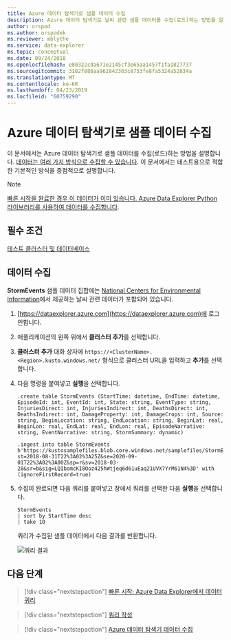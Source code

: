 ```yaml
---
title: Azure 데이터 탐색기로 샘플 데이터 수집
description: Azure 데이터 탐색기로 날씨 관련 샘플 데이터를 수집(로드)하는 방법을 알아봅니다.
author: orspod
ms.author: orspodek
ms.reviewer: mblythe
ms.service: data-explorer
ms.topic: conceptual
ms.date: 09/24/2018
ms.openlocfilehash: e80322cda671e2145cf3e65aa1457f1fa1827737
ms.sourcegitcommit: 3102f886aa962842303c8753fe8fa5324a52834a
ms.translationtype: MT
ms.contentlocale: ko-KR
ms.lasthandoff: 04/23/2019
ms.locfileid: "60759290"
---
```

# <a name="ingest-sample-data-into-azure-data-explorer"></a>Azure 데이터 탐색기로 샘플 데이터 수집

이 문서에서는 Azure 데이터 탐색기로 샘플 데이터를 수집(로드)하는 방법을 설명합니다. [데이터는 여러 가지 방식으로 수집할 수 있습니다](ingest-data-overview.md). 이 문서에서는 테스트용으로 적합한 기본적인 방식을 중점적으로 설명합니다.

> [!NOTE]
> [빠른 시작을 완료한 경우 이 데이터가 이미 있습니다. Azure Data Explorer Python 라이브러리를 사용하여 데이터를 수집합니다](python-ingest-data.md).

## <a name="prerequisites"></a>필수 조건

[테스트 클러스터 및 데이터베이스](create-cluster-database-portal.md)

## <a name="ingest-data"></a>데이터 수집

**StormEvents** 샘플 데이터 집합에는 [National Centers for Environmental Information](https://www.ncdc.noaa.gov/stormevents/)에서 제공하는 날씨 관련 데이터가 포함되어 있습니다.

1. [https://dataexplorer.azure.com](https://dataexplorer.azure.com)에 로그인합니다.

1. 애플리케이션의 왼쪽 위에서 **클러스터 추가**를 선택합니다.

1. **클러스터 추가** 대화 상자에 `https://<ClusterName>.<Region>.kusto.windows.net/` 형식으로 클러스터 URL을 입력하고 **추가**를 선택합니다.

1. 다음 명령을 붙여넣고 **실행**을 선택합니다.

    ```Kusto
    .create table StormEvents (StartTime: datetime, EndTime: datetime, EpisodeId: int, EventId: int, State: string, EventType: string, InjuriesDirect: int, InjuriesIndirect: int, DeathsDirect: int, DeathsIndirect: int, DamageProperty: int, DamageCrops: int, Source: string, BeginLocation: string, EndLocation: string, BeginLat: real, BeginLon: real, EndLat: real, EndLon: real, EpisodeNarrative: string, EventNarrative: string, StormSummary: dynamic)

    .ingest into table StormEvents h'https://kustosamplefiles.blob.core.windows.net/samplefiles/StormEvents.csv?st=2018-08-31T22%3A02%3A25Z&se=2020-09-01T22%3A02%3A00Z&sp=r&sv=2018-03-28&sr=b&sig=LQIbomcKI8Ooz425hWtjeq6d61uEaq21UVX7YrM61N4%3D' with (ignoreFirstRecord=true)
    ```

1. 수집이 완료되면 다음 쿼리를 붙여넣고 창에서 쿼리를 선택한 다음 **실행**을 선택합니다.

    ```Kusto
    StormEvents
    | sort by StartTime desc
    | take 10
    ```
    쿼리가 수집된 샘플 데이터에서 다음 결과를 반환합니다.

    ![쿼리 결과](media/ingest-sample-data/query-results.png)

## <a name="next-steps"></a>다음 단계

> [!div class="nextstepaction"]
> [빠른 시작: Azure Data Explorer에서 데이터 쿼리](web-query-data.md)

> [!div class="nextstepaction"]
> [쿼리 작성](write-queries.md)

> [!div class="nextstepaction"]
> [Azure 데이터 탐색기 데이터 수집](ingest-data-overview.md)